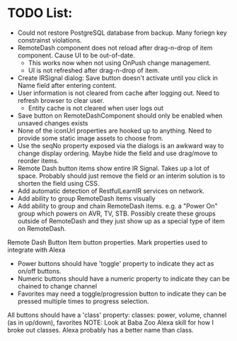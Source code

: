 # TODO List:

- Could not restore PostgreSQL database from backup. Many foriegn key constrainst violations.
- RemoteDash component does not reload after drag-n-drop of item component. Cause UI to be out-of-date.
  - This works now when not using OnPush change management.
  - UI is not refreshed after drag-n-drop of item.
- Create IRSignal dialog: Save button doesn't activate until you click in Name field after entering content.
- User information is not cleared from cache after logging out. Need to refresh browser to clear user.
  - Entity cache is not cleared when user logs out
- Save button on RemoteDashComponent should only be enabled when unsaved changes exists 
- None of the iconUrl properties are hooked up to anything. Need to provide some static image assets
  to choose from.
- Use the seqNo property exposed via the dialogs is an awkward way to change display ordering.
  Maybe hide the field and use drag/move to reorder items.
- Remote Dash button items show entire IR Signal. Takes up a lot of space. Probably should just remove
  the field or an interim solution is to shorten the field using CSS.
- Add automatic detection of RestfulLearnIR services on network.
- Add ability to group RemoteDash items visually
- Add ability to group and chain RemoteDash items. e.g. a "Power On" group which powers on
  AVR, TV, STB.
  Possibly create these groups outside of RemoteDash and they just show up as a special type of item
  on RemoteDash.

Remote Dash Button Item button properties. Mark properties used to integrate with Alexa
- Power buttons should have 'toggle' property to indicate they act as on/off buttons.
- Numeric buttons should have a numeric property to indicate they can be chained to change channel
- Favorites may need a toggle/progression button to indicate they can be pressed multiple times to progress 
  selection.

All buttons should have a 'class' property:
classes: power, volume, channel (as in up/down), favorites
NOTE: Look at Baba Zoo Alexa skill for how I broke out classes. Alexa probably has a better name than class.
